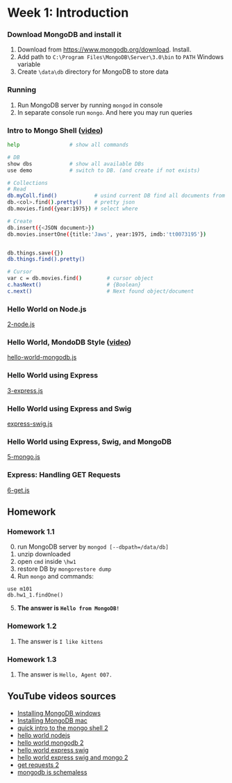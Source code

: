 # Week 1: Introduction
### Download MongoDB and install it
1. Download from https://www.mongodb.org/download. Install. 
2. Add path to `C:\Program Files\MongoDB\Server\3.0\bin` to `PATH` Windows variable
3. Create `\data\db` directory for MongoDB to store data

### Running
1. Run MongoDB server by running `mongod` in console 
2. In separate console run `mongo`. And here you may run queries

### Intro to Mongo Shell ([video](https://www.youtube.com/watch?time_continue=83&v=8To9enkSUHI))
```bash
help                # show all commands

# DB
show dbs            # show all available DBs
use demo            # switch to DB. (and create if not exists)

# Collections
# Read
db.myColl.find()            # usind current DB find all documents from 'myColl' collection
db.<col>.find().pretty()    # pretty json 
db.movies.find({year:1975}) # select where

# Create
db.insert({<JSON document>})
db.movies.insertOne({title:'Jaws', year:1975, imdb:'tt0073195'})


db.things.save({})
db.things.find().pretty()

# Cursor
var c = db.movies.find()        # cursor object
c.hasNext()                     # {Boolean}
c.next()                        # Next found object/document
```

### Hello World on Node.js
[2-node.js](src/2-node.js)

### Hello World, MondoDB Style ([video](https://www.youtube.com/watch?time_continue=8&v=u3FLcQmaj1E))
[hello-world-mongodb.js](src/hello-world-mongodb.js)

### Hello World using Express
[3-express.js](src/3-express.js)

### Hello World using Express and Swig
[express-swig.js](src/express-swig.js)

### Hello World using Express, Swig, and MongoDB 
[5-mongo.js](src/5-mongo.js)

### Express: Handling GET Requests
[6-get.js](src/6-get.js)

## Homework
### Homework 1.1
0. run MongoDB server by `mongod [--dbpath=/data/db]`
1. unzip downloaded
2. open `cmd` inside `\hw1`
3. restore DB by `mongorestore dump`
4. Run `mongo` and commands:
```shell
use m101 
db.hw1_1.findOne()
```
5. **The answer is `Hello from MongoDB!`**

### Homework 1.2
1. The answer is `I like kittens`

### Homework 1.3
1. The answer is `Hello, Agent 007.`


## YouTube videos sources
- [Installing MongoDB windows](https://www.youtube.com/watch?v=sBdaRlgb4N8)
- [Installing MongoDB mac](https://www.youtube.com/watch?v=_WJ8m5QHvwc)
- [quick intro to the mongo shell 2](https://www.youtube.com/watch?v=j2v865GGS2A)
- [hello world nodejs](https://www.youtube.com/watch?v=Fv5Q_02BKrM)
- [hello world mongodb 2](https://www.youtube.com/watch?v=SgQv3KWEGDc)
- [hello world express swig](https://www.youtube.com/watch?v=0aG8aBUP6nQ)
- [hello world express swig and mongo 2](https://www.youtube.com/watch?v=KJMHteZRyXQ)
- [get requests 2](https://www.youtube.com/watch?v=DZkLTikYqc4)
- [mongodb is schemaless](https://www.youtube.com/watch?v=uKB-Hoqs6zI)
